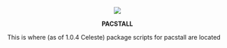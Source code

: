 <p align="center">
<a href="https://github.com/Henryws/pacstall-programs/master/packages"><img src="https://img.shields.io/github/repo-size/Henryws/pacstall-programs?color=G&style=flat-square"></a>

<p align="center"><b>PACSTALL</b></p>





This is where (as of 1.0.4 Celeste) package scripts for pacstall are located
